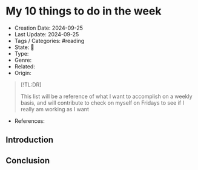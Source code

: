 # My 10 things to do in the week
- Creation Date: 2024-09-25
- Last Update: 2024-09-25
- Tags / Categories: #reading 
- State: 🌱
- Type: 
- Genre: 
- Related: 
- Origin:
> [!TL:DR]
> 
> This list will be a reference of what I want to accomplish on a weekly basis, and will contribute to check on myself on Fridays to see if I really am working as I want

- References: 

## Introduction


## Conclusion